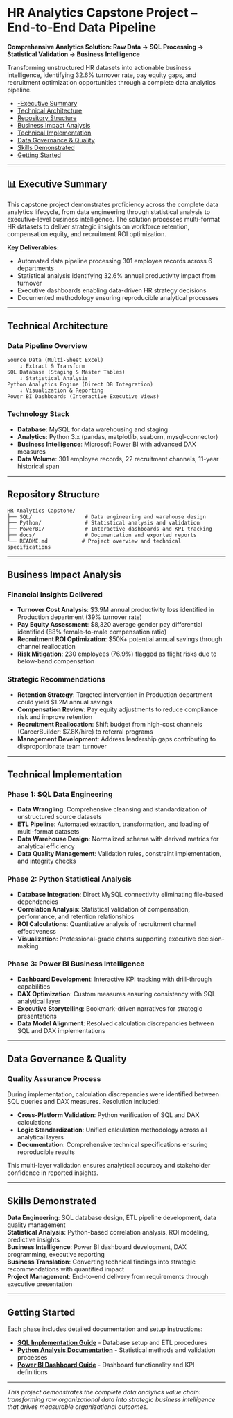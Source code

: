 # HR Analytics Capstone Project – End-to-End Data Pipeline

**Comprehensive Analytics Solution: Raw Data → SQL Processing → Statistical Validation → Business Intelligence**

Transforming unstructured HR datasets into actionable business intelligence, identifying 32.6% turnover rate, pay equity gaps, and recruitment optimization opportunities through a complete data analytics pipeline.

- [-Executive Summary](#executive-summary)
- [Technical Architecture](#technical-architecture)
- [Repository Structure](#repository-structure)
- [Business Impact Analysis](#business-impact-analysis)
- [Technical Implementation](#technical-implementation)
- [Data Governance & Quality](#data-governance--quality)
- [Skills Demonstrated](#skills-demonstrated)
- [Getting Started](#getting-started)

---

## 📊 Executive Summary

This capstone project demonstrates proficiency across the complete data analytics lifecycle, from data engineering through statistical analysis to executive-level business intelligence. The solution processes multi-format HR datasets to deliver strategic insights on workforce retention, compensation equity, and recruitment ROI optimization.

**Key Deliverables:**
- Automated data pipeline processing 301 employee records across 6 departments
- Statistical analysis identifying 32.6% annual productivity impact from turnover
- Executive dashboards enabling data-driven HR strategy decisions
- Documented methodology ensuring reproducible analytical processes

---

## Technical Architecture

### Data Pipeline Overview
```
Source Data (Multi-Sheet Excel) 
    ↓ Extract & Transform
SQL Database (Staging & Master Tables)
    ↓ Statistical Analysis
Python Analytics Engine (Direct DB Integration)
    ↓ Visualization & Reporting
Power BI Dashboards (Interactive Executive Views)
```

### Technology Stack
- **Database**: MySQL for data warehousing and staging
- **Analytics**: Python 3.x (pandas, matplotlib, seaborn, mysql-connector)
- **Business Intelligence**: Microsoft Power BI with advanced DAX measures
- **Data Volume**: 301 employee records, 22 recruitment channels, 11-year historical span

---

## Repository Structure
```
HR-Analytics-Capstone/
├── SQL/                 # Data engineering and warehouse design
├── Python/              # Statistical analysis and validation
├── PowerBI/             # Interactive dashboards and KPI tracking
├── docs/                # Documentation and exported reports
└── README.md           # Project overview and technical specifications
```

---

## Business Impact Analysis

### Financial Insights Delivered
- **Turnover Cost Analysis**: $3.9M annual productivity loss identified in Production department (39% turnover rate)
- **Pay Equity Assessment**: $8,320 average gender pay differential identified (88% female-to-male compensation ratio)
- **Recruitment ROI Optimization**: $50K+ potential annual savings through channel reallocation
- **Risk Mitigation**: 230 employees (76.9%) flagged as flight risks due to below-band compensation

### Strategic Recommendations
- **Retention Strategy**: Targeted intervention in Production department could yield $1.2M annual savings
- **Compensation Review**: Pay equity adjustments to reduce compliance risk and improve retention
- **Recruitment Reallocation**: Shift budget from high-cost channels (CareerBuilder: $7.8K/hire) to referral programs
- **Management Development**: Address leadership gaps contributing to disproportionate team turnover

---

## Technical Implementation

### Phase 1: SQL Data Engineering
- **Data Wrangling**: Comprehensive cleansing and standardization of unstructured source datasets
- **ETL Pipeline**: Automated extraction, transformation, and loading of multi-format datasets
- **Data Warehouse Design**: Normalized schema with derived metrics for analytical efficiency
- **Data Quality Management**: Validation rules, constraint implementation, and integrity checks

### Phase 2: Python Statistical Analysis
- **Database Integration**: Direct MySQL connectivity eliminating file-based dependencies
- **Correlation Analysis**: Statistical validation of compensation, performance, and retention relationships
- **ROI Calculations**: Quantitative analysis of recruitment channel effectiveness
- **Visualization**: Professional-grade charts supporting executive decision-making

### Phase 3: Power BI Business Intelligence
- **Dashboard Development**: Interactive KPI tracking with drill-through capabilities
- **DAX Optimization**: Custom measures ensuring consistency with SQL analytical layer
- **Executive Storytelling**: Bookmark-driven narratives for strategic presentations
- **Data Model Alignment**: Resolved calculation discrepancies between SQL and DAX implementations

---

## Data Governance & Quality

### Quality Assurance Process
During implementation, calculation discrepancies were identified between SQL queries and DAX measures. Resolution included:

- **Cross-Platform Validation**: Python verification of SQL and DAX calculations
- **Logic Standardization**: Unified calculation methodology across all analytical layers  
- **Documentation**: Comprehensive technical specifications ensuring reproducible results

This multi-layer validation ensures analytical accuracy and stakeholder confidence in reported insights.

---

## Skills Demonstrated

**Data Engineering**: SQL database design, ETL pipeline development, data quality management  
**Statistical Analysis**: Python-based correlation analysis, ROI modeling, predictive insights  
**Business Intelligence**: Power BI dashboard development, DAX programming, executive reporting  
**Business Translation**: Converting technical findings into strategic recommendations with quantified impact  
**Project Management**: End-to-end delivery from requirements through executive presentation  

---

## Getting Started

Each phase includes detailed documentation and setup instructions:

- **[SQL Implementation Guide](2.SQL_Analysis/Readme.md)** - Database setup and ETL procedures
- **[Python Analysis Documentation](3.Python_Analysis/Readme.md)** - Statistical methods and validation processes  
- **[Power BI Dashboard Guide](<4. Power_BI_Dashboard/README.md>)** - Dashboard functionality and KPI definitions

---

*This project demonstrates the complete data analytics value chain: transforming raw organizational data into strategic business intelligence that drives measurable organizational outcomes.*

